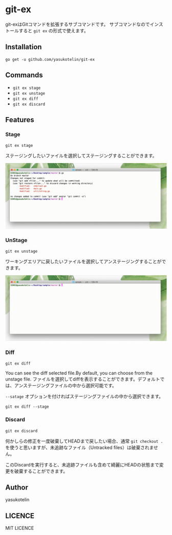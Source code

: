 # git-ex

git-exはGitコマンドを拡張するサブコマンドです。
サブコマンドなのでインストールすると `git ex` の形式で使えます。

## Installation

```
go get -u github.com/yasukotelin/git-ex
```

## Commands

- `git ex stage`
- `git ex unstage`
- `git ex diff`
- `git ex discard`

## Features

### Stage

```
git ex stage
```

ステージングしたいファイルを選択してステージングすることができます。

![stage.gif](./images/stage.gif)

### UnStage

```
git ex unstage
```

ワーキングエリアに戻したいファイルを選択してアンステージングすることができます。

![unstage.gif](./images/unstage.gif)

### Diff

```
git ex diff
```

You can see the diff selected file.By default, you can choose from the unstage file.
ファイルを選択してdiffを表示することができます。デフォルトでは、アンステージングファイルの中から選択可能です。

`--satage` オプションを付ければステージングファイルの中から選択できます。

```
git ex diff --stage
```

### Discard

```
git ex discard
```

何かしらの修正を一度破棄してHEADまで戻したい場合、通常 `git checkout .` を使うと思いますが、未追跡なファイル（Untracked files）は破棄されません。

このDiscardを実行すると、未追跡ファイルも含めて綺麗にHEADの状態まで変更を破棄することができます。

## Author

yasukotelin

## LICENCE

MIT LICENCE